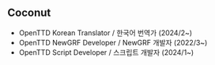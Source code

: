 ## Coconut
* OpenTTD Korean Translator / 한국어 번역가 (2024/2~)
* OpenTTD NewGRF Developer / NewGRF 개발자 (2022/3~)
* OpenTTD Script Developer / 스크립트 개발자 (2024/1~)
